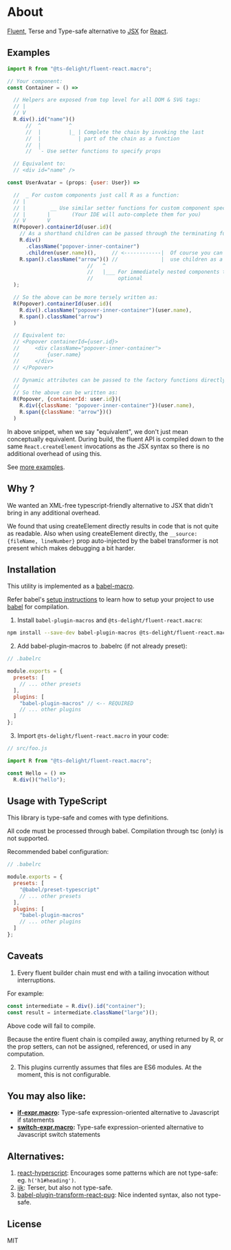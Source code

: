 # About

[Fluent](https://en.wikipedia.org/wiki/Fluent_interface), Terse and Type-safe alternative to [JSX](https://reactjs.org/docs/introducing-jsx.html) for [React](https://reactjs.org).

## Examples

```js
import R from "@ts-delight/fluent-react.macro";

// Your component:
const Container = () =>

  // Helpers are exposed from top level for all DOM & SVG tags:
  // |
  // V
  R.div().id("name")()
      //  ^         ^
      //  |         |_ | Complete the chain by invoking the last
      //  |            | part of the chain as a function
      //  |
      //  `- Use setter functions to specify props

  // Equivalent to:
  // <div id="name" />

const UserAvatar = (props: {user: User}) =>

  //  _ For custom components just call R as a function:
  // |
  // |        __ Use similar setter functions for custom component specific props
  // |       |       (Your IDE will auto-complete them for you)
  // V       V
  R(Popover).containerId(user.id)(
    // As a shorthand children can be passed through the terminating function call
    R.div()
      .className("popover-inner-container")
      .children(user.name)(),     // <------------|  Of course you can also
    R.span().className("arrow")() //              |  use children as a prop
                          //   ^
                          //   |___ For immediately nested components this tailing invocation is
                          //        optional
  );

  // So the above can be more tersely written as:
  R(Popover).containerId(user.id)(
    R.div().className("popover-inner-container")(user.name),
    R.span().className("arrow")
  )

  // Equivalent to:
  // <Popover containerId={user.id}>
  //     <div className="popover-inner-container">
  //         {user.name}
  //     </div>
  // </Popover>

  // Dynamic attributes can be passed to the factory functions directly:
  //
  // So the above can be written as:
  R(Popover, {containerId: user.id})(
    R.div({className: "popover-inner-container"})(user.name),
    R.span({className: "arrow"})()
  )
```

In above snippet, when we say "equivalent", we don't just mean conceptually equivalent.
During build, the fluent API is compiled down to the same `React.createElement` invocations as the JSX syntax so
there is no additional overhead of using this.

See [more examples](https://github.com/ts-delight/fluent-react.macro/blob/master/__specs__/__fixtures__/index.ts).

## Why ?

We wanted an XML-free typescript-friendly alternative to JSX that didn't bring in any additional overhead.

We found that using createElement directly results in code that is not quite as readable. Also when using createElement directly, the `__source: {fileName, lineNumber}` prop auto-injected by the babel transformer is not present which makes debugging a bit harder.

## Installation

This utility is implemented as a [babel-macro](https://github.com/kentcdodds/babel-plugin-macros).

Refer babel's [setup instructions](https://babeljs.io/setup) to learn how to setup your project to use [babel](https://babeljs.io) for compilation.

1. Install `babel-plugin-macros` and `@ts-delight/fluent-react.macro`:

```sh
npm install --save-dev babel-plugin-macros @ts-delight/fluent-react.macro
```

2. Add babel-plugin-macros to .babelrc (if not already preset):

```js
// .babelrc

module.exports = {
  presets: [
    // ... other presets
  ],
  plugins: [
    "babel-plugin-macros" // <-- REQUIRED
    // ... other plugins
  ]
};
```

3. Import `@ts-delight/fluent-react.macro` in your code:

```js
// src/foo.js

import R from "@ts-delight/fluent-react.macro";

const Hello = () =>
  R.div()("hello");
```

## Usage with TypeScript

This library is type-safe and comes with type definitions.

All code must be processed through babel. Compilation through tsc (only) is not supported.

Recommended babel configuration:

```js
// .babelrc

module.exports = {
  presets: [
    "@babel/preset-typescript"
    // ... other presets
  ],
  plugins: [
    "babel-plugin-macros"
    // ... other plugins
  ]
};
```

## Caveats

1. Every fluent builder chain must end with a tailing invocation without interruptions.

For example:

```js
const intermediate = R.div().id("container");
const result = intermediate.className("large")();
```

Above code will fail to compile.

Because the entire fluent chain is compiled away, anything returned by R, or the prop setters, can not be assigned, referenced, or used in any computation.

2. This plugins currently assumes that files are ES6 modules. At the moment, this is not configurable.

## You may also like:

- **[if-expr.macro](https://github.com/ts-delight/if-expr.macro):** Type-safe expression-oriented alternative to Javascript if statements
- **[switch-expr.macro](https://github.com/ts-delight/switch-expr.macro):** Type-safe expression-oriented alternative to Javascript switch statements

## Alternatives:

1. [react-hyperscript](https://github.com/mlmorg/react-hyperscript): Encourages some patterns which are not type-safe: eg. `h('h1#heading')`.
2. [ijk](https://github.com/lukejacksonn/ijk): Terser, but also not type-safe.
3. [babel-plugin-transform-react-pug](https://github.com/pugjs/babel-plugin-transform-react-pug): Nice indented syntax, also not type-safe.

## License

MIT
